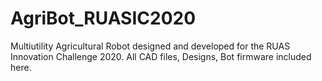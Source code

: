 # AgriBot_RUASIC2020
Multiutility Agricultural Robot designed and developed for the RUAS Innovation Challenge 2020. All CAD files, Designs, Bot firmware included here.
